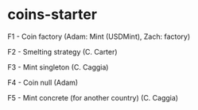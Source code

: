 # coins-starter

F1 - Coin factory (Adam: Mint (USDMint), Zach: factory)

F2 - Smelting strategy (C. Carter)

F3 - Mint singleton (C. Caggia)

F4 - Coin null (Adam)

F5 - Mint concrete (for another country) (C. Caggia)
